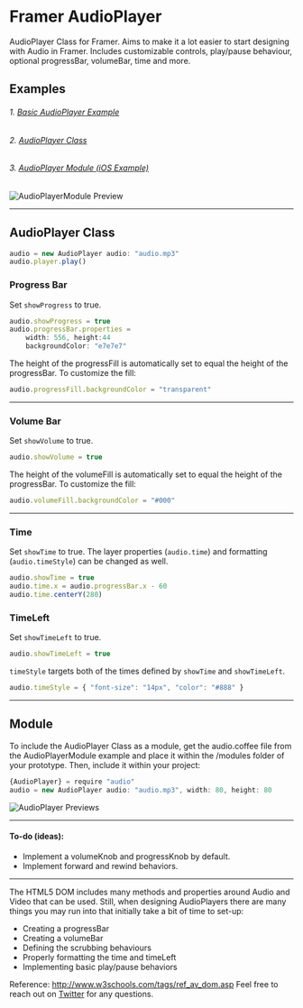 # Framer AudioPlayer
AudioPlayer Class for Framer. Aims to make it a lot easier to start designing with Audio in Framer. Includes customizable controls, play/pause behaviour, optional progressBar, volumeBar, time and more.

## Examples
###### 1. [Basic AudioPlayer Example](http://share.framerjs.com/mz633vr9l57p/)
###### 2. [AudioPlayer Class](http://share.framerjs.com/bplu2b1se9bv/) 
###### 3. [AudioPlayer Module (iOS Example)](http://share.framerjs.com/z7b91klf85q2/) 

![AudioPlayerModule Preview](https://www.imageupload.co.uk/images/2015/03/17/ap4.png)

---

## AudioPlayer Class

```javascript
audio = new AudioPlayer audio: "audio.mp3"
audio.player.play()
```

### Progress Bar
Set `showProgress` to true. 
```javascript
audio.showProgress = true
audio.progressBar.properties = 
	width: 556, height:44
	backgroundColor: "e7e7e7"
```

The height of the progressFill is automatically set to equal the height of the progressBar. To customize the fill:
```javascript
audio.progressFill.backgroundColor = "transparent"
```
---

### Volume Bar
Set `showVolume` to true. 
```javascript
audio.showVolume = true
```

The height of the volumeFill is automatically set to equal the height of the progressBar. To customize the fill:
```javascript
audio.volumeFill.backgroundColor = "#000"
```

---

### Time
Set `showTime` to true. The layer properties (`audio.time`) and formatting (`audio.timeStyle`) can be changed as well.
```javascript
audio.showTime = true
audio.time.x = audio.progressBar.x - 60
audio.time.centerY(280)

```

### TimeLeft
Set `showTimeLeft` to true. 
```javascript
audio.showTimeLeft = true
```

`timeStyle` targets both of the times defined by `showTime` and `showTimeLeft`.
```javascript
audio.timeStyle = { "font-size": "14px", "color": "#888" }
```
---

## Module
To include the AudioPlayer Class as a module, get the audio.coffee file from the AudioPlayerModule example and place it within the /modules folder of your prototype. Then, include it within your project:

```javascript
{AudioPlayer} = require "audio"
audio = new AudioPlayer audio: "audio.mp3", width: 80, height: 80
```

![AudioPlayer Previews](http://cl.ly/aFrl/playerPreviews.png)

---
#### To-do (ideas):
- Implement a volumeKnob and progressKnob by default.
- Implement forward and rewind behaviors.

---

The HTML5 DOM includes many methods and properties around Audio and Video that can be used. Still, when designing AudioPlayers there are many things you may run into that initially take a bit of time to set-up:

- Creating a progressBar
- Creating a volumeBar
- Defining the scrubbing behaviours
- Properly formatting the time and timeLeft
- Implementing basic play/pause behaviors

Reference: http://www.w3schools.com/tags/ref_av_dom.asp
Feel free to reach out on [Twitter](https://twitter.com/benjaminnathan/) for any questions.
